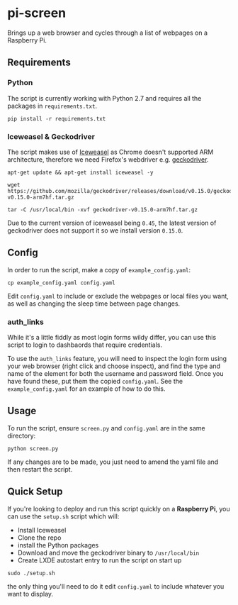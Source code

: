 # pi-screen

Brings up a web browser and cycles through a list of webpages on a Raspberry Pi.


## Requirements

### Python

The script is currently working with Python 2.7 and requires all the packages in `requirements.txt`.

```
pip install -r requirements.txt
```

### Iceweasel & Geckodriver

The script makes use of [Iceweasel](https://wiki.debian.org/Iceweasel) as Chrome doesn't supported ARM architecture, therefore we need Firefox's webdriver e.g. [geckodriver](https://github.com/mozilla/geckodriver/releases).

```
apt-get update && apt-get install iceweasel -y

wget https://github.com/mozilla/geckodriver/releases/download/v0.15.0/geckodriver-v0.15.0-arm7hf.tar.gz

tar -C /usr/local/bin -xvf geckodriver-v0.15.0-arm7hf.tar.gz
```

Due to the current version of iceweasel being `0.45`, the latest version of geckodriver does not support it so we install version `0.15.0`.


## Config

In order to run the script, make a copy of `example_config.yaml`:

```
cp example_config.yaml config.yaml
```

Edit `config.yaml` to include or exclude the webpages or local files you want, as well as changing the sleep time between page changes.

### auth_links

While it's a little fiddly as most login forms wildy differ, you can use this script to login to dashbaords that require credentials.

To use the `auth_links` feature, you will need to inspect the login form using your web browser (right click and choose inspect), and find the type and name of the element for both the username and password field. Once you have found these, put them the copied `config.yaml`. See the `example_config.yaml` for an example of how to do this.


## Usage

To run the script, ensure `screen.py` and `config.yaml` are in the same directory:

```
python screen.py
```

If any changes are to be made, you just need to amend the yaml file and then restart the script.


## Quick Setup

If you're looking to deploy and run this script quickly on a **Raspberry Pi**, you can use the `setup.sh` script which will:

- Install Iceweasel
- Clone the repo
- install the Python packages
- Download and move the geckodriver binary to `/usr/local/bin`
- Create LXDE autostart entry to run the script on start up

```
sudo ./setup.sh
```

the only thing you'll need to do it edit `config.yaml` to include whatever you want to display.
